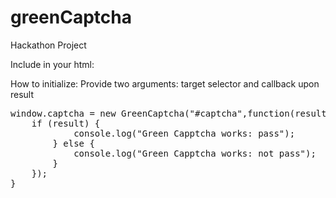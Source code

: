 greenCaptcha
============

Hackathon Project

Include in your html:
<script src="http://www.romanzubenko.com:3002/greenCaptcha.js"></script>


How to initialize:
Provide two arguments: target selector and callback upon result

<pre>
window.captcha = new GreenCaptcha("#captcha",function(result){
    if (result) {
			console.log("Green Capptcha works: pass");
		} else {
			console.log("Green Capptcha works: not pass");
		}
	}); 
}
</pre>

